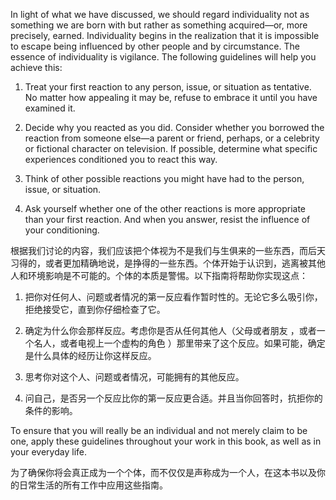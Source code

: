 In light of what we have discussed, we should regard individuality not as something we are born with but rather as something  acquired—or, more precisely, earned. Individuality begins in the realization that it is impossible to escape being influenced by  other people and by circumstance. The essence of individuality is vigilance. The following guidelines will help you achieve this:

1. Treat your first reaction to any person, issue, or situation as tentative. No matter how appealing it may be, refuse to  embrace it until you have examined it.

2. Decide why you reacted as you did. Consider whether you borrowed the reaction from someone else—a parent or friend,  perhaps, or a celebrity or fictional character on television. If possible, determine what specific experiences conditioned you to  react this way.

3. Think of other possible reactions you might have had to the person, issue, or situation.

4. Ask yourself whether one of the other reactions is more appropriate than your first reaction. And when you answer, resist the  influence of your conditioning.


根据我们讨论的内容，我们应该把个体视为不是我们与生俱来的一些东西，而后天习得的，或者更加精确地说，是挣得的一些东西。个体开始于认识到，逃离被其他人和环境影响是不可能的。个体的本质是警惕。以下指南将帮助你实现这点：

1. 把你对任何人、问题或者情况的第一反应看作暂时性的。无论它多么吸引你，拒绝接受它，直到你仔细检查了它。

2. 确定为什么你会那样反应。考虑你是否从任何其他人（父母或者朋友 ，或者一个名人，或者电视上一个虚构的角色 ）那里带来了这个反应。如果可能，确定是什么具体的经历让你这样反应。
3. 思考你对这个人、问题或者情况，可能拥有的其他反应。
4. 问自己，是否另一个反应比你的第一反应更合适。并且当你回答时，抗拒你的条件的影响。

To ensure that you will really be an individual and not merely claim to be one, apply these guidelines throughout your work in  this book, as well as in your everyday life.

为了确保你将会真正成为一个个体，而不仅仅是声称成为一个人，在这本书以及你的日常生活的所有工作中应用这些指南。

